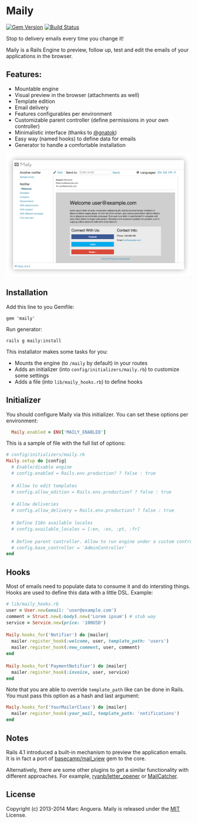 # Maily

[![Gem Version](https://badge.fury.io/rb/maily.png)](http://badge.fury.io/rb/maily) [![Build Status](https://travis-ci.org/markets/maily.png?branch=master)](https://travis-ci.org/markets/maily)

Stop to delivery emails every time you change it!

Maily is a Rails Engine to preview, follow up, test and edit the emails of your applications in the browser.

## Features:

* Mountable engine
* Visual preview in the browser (attachments as well)
* Template edition
* Email delivery
* Features configurables per environment
* Customizable parent controller (define permissions in your own controller)
* Minimalistic interface (thanks to [@gnatok](https://github.com/gnatok))
* Easy way (named hooks) to define data for emails
* Generator to handle a comfortable installation

![](screenshot.png)

## Installation
Add this line to you Gemfile:

```
gem 'maily'
```

Run generator:

```
rails g maily:install
```
 
This installator makes some tasks for you:

* Mounts the engine (to `/maily` by default) in your routes
* Adds an initializer (into `config/initializers/maily.rb`) to customize some settings  
* Adds a file (into `lib/maily_hooks.rb`) to define hooks 

## Initializer
You should configure Maily via this initializer. You can set these options per environment:

```ruby
  Maily.enabled = ENV['MAILY_ENABLED']
```

This is a sample of file with the full list of options:

```ruby
# config/initializers/maily.rb
Maily.setup do |config|
  # Enable/disable engine
  # config.enabled = Rails.env.production? ? false : true

  # Allow to edit templates
  # config.allow_edition = Rails.env.production? ? false : true

  # Allow deliveries
  # config.allow_delivery = Rails.env.production? ? false : true

  # Define I18n available locales
  # config.available_locales = [:en, :es, :pt, :fr]

  # Define parent controller. Allow to run engine under a custom controller
  # config.base_controller = 'AdminController'
end
```

## Hooks
Most of emails need to populate data to consume it and do intersting things. Hooks are used to define this data with a little DSL. Example:

```ruby
# lib/maily_hooks.rb
user = User.new(email: 'user@example.com')
comment = Struct.new(:body).new('Lorem ipsum') # stub way
service = Service.new(price: '100USD')

Maily.hooks_for('Notifier') do |mailer|
  mailer.register_hook(:welcome, user, template_path: 'users')
  mailer.register_hook(:new_comment, user, comment)
end

Maily.hooks_for('PaymentNotifier') do |mailer|
  mailer.register_hook(:invoice, user, service)
end
```

Note that you are able to override `template_path` like can be done in Rails. You must pass this option as a hash and last argument:

```ruby
Maily.hooks_for('YourMailerClass') do |mailer|
  mailer.register_hook(:your_mail, template_path: 'notifications')
end
```

## Notes
Rails 4.1 introduced a built-in mechanism to preview the application emails. It is in fact a port of [basecamp/mail_view](https://github.com/basecamp/mail_view) gem to the core.

Alternatively, there are some other plugins to get a similar functionality with different approaches. For example, [ryanb/letter_opener](https://github.com/ryanb/letter_opener) or [MailCatcher](https://github.com/sj26/mailcatcher).

## License
Copyright (c) 2013-2014 Marc Anguera. Maily is released under the [MIT](MIT-LICENSE) License.